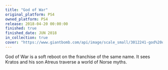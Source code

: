 ```yaml
---
title: "God of War"
original_platform: PS4
owned_platform: PS4
release: 2018-04-20 00:00:00
finished: true
finished_date: JUN 2018
in_collection: true
cover: "https://www.giantbomb.com/api/image/scale_small/3012241-god%20of%20war%20%28ps4%29.jpg"
---
```


God of War is a soft reboot on the franchise of the same name. It sees Kratos and his son Atreus traverse a world of Norse myths.
